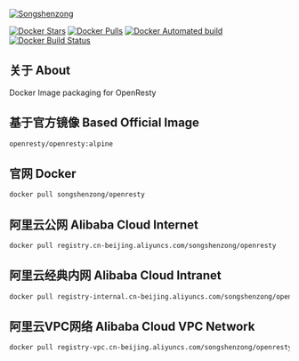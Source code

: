 [![Songshenzong](https://cdn.songshenzong.com/images/logo.png)](https://songshenzong.com)

[![Docker Stars](https://img.shields.io/docker/stars/songshenzong/openresty.svg?style=flat-square)](https://hub.docker.com/r/songshenzong/php/)
[![Docker Pulls](https://img.shields.io/docker/pulls/songshenzong/openresty.svg?style=flat-square)](https://hub.docker.com/r/songshenzong/php/)
[![Docker Automated build](https://img.shields.io/docker/automated/songshenzong/openresty.svg?style=flat-square)](https://hub.docker.com/r/songshenzong/php/)
[![Docker Build Status](https://img.shields.io/docker/build/songshenzong/openresty.svg?style=flat-square)](https://hub.docker.com/r/songshenzong/php/)

## 关于 About
Docker Image packaging for OpenResty


## 基于官方镜像 Based Official Image

```bash
openresty/openresty:alpine
```


## 官网 Docker

```bash
docker pull songshenzong/openresty
```



## 阿里云公网 Alibaba Cloud Internet

```bash
docker pull registry.cn-beijing.aliyuncs.com/songshenzong/openresty
```


## 阿里云经典内网 Alibaba Cloud Intranet

```bash
docker pull registry-internal.cn-beijing.aliyuncs.com/songshenzong/openresty
```



## 阿里云VPC网络 Alibaba Cloud VPC Network

```bash
docker pull registry-vpc.cn-beijing.aliyuncs.com/songshenzong/openresty
```
